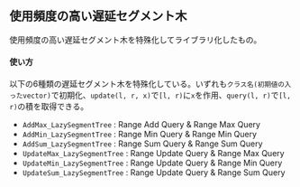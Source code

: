 ## 使用頻度の高い遅延セグメント木

使用頻度の高い遅延セグメント木を特殊化してライブラリ化したもの。

#### 使い方

以下の6種類の遅延セグメント木を特殊化している。いずれも`クラス名(初期値の入ったvector)`で初期化、`update(l, r, x)`で`[l, r)`に`x`を作用、`query(l, r)`で`[l, r)`の積を取得できる。

- `AddMax_LazySegmentTree` : Range Add Query & Range Max Query
- `AddMin_LazySegmentTree` : Range Min Query & Range Min Query
- `AddSum_LazySegmentTree` : Range Sum Query & Range Sum Query
- `UpdateMax_LazySegmentTree` : Range Update Query & Range Max Query
- `UpdateMin_LazySegmentTree` : Range Update Query & Range Min Query
- `UpdateSum_LazySegmentTree` : Range Update Query & Range Sum Query
